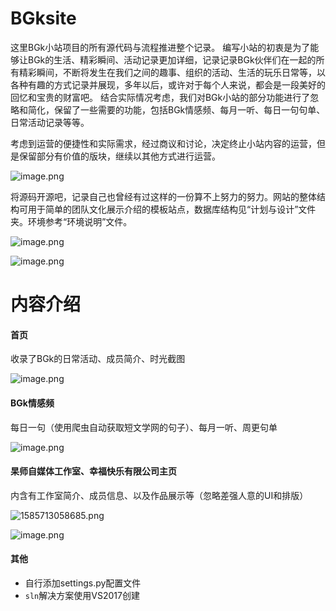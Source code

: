 # BGksite
这里BGk小站项目的所有源代码与流程推进整个记录。
编写小站的初衷是为了能够让BGk的生活、精彩瞬间、活动记录更加详细，记录记录BGk伙伴们在一起的所有精彩瞬间，不断将发生在我们之间的趣事、组织的活动、生活的玩乐日常等，以各种有趣的方式记录并展现，多年以后，或许对于每个人来说，都会是一段美好的回忆和宝贵的财富吧。
结合实际情况考虑，我们对BGk小站的部分功能进行了忽略和简化，保留了一些需要的功能，包括BGk情感频、每月一听、每日一句句单、日常活动记录等等。

考虑到运营的便捷性和实际需求，经过商议和讨论，决定终止小站内容的运营，但是保留部分有价值的版块，继续以其他方式进行运营。

![image.png](https://i.loli.net/2020/04/01/h8Yit5g261F3XSy.png)

将源码开源吧，记录自己也曾经有过这样的一份算不上努力的努力。网站的整体结构可用于简单的团队文化展示介绍的模板站点，数据库结构见“计划与设计”文件夹。环境参考“环境说明”文件。

![image.png](https://i.loli.net/2020/04/01/uqGZkSjdQAoRyVT.png)

![image.png](https://i.loli.net/2020/04/01/XSBV4frNlZdMkCj.png)

# 内容介绍

#### 首页

收录了BGk的日常活动、成员简介、时光截图

![image.png](https://i.loli.net/2020/04/01/AQdlMqNamBPisVO.png)

#### BGk情感频

每日一句（使用爬虫自动获取短文学网的句子）、每月一听、周更句单

![image.png](https://i.loli.net/2020/04/01/LcnldpbfmBtTPCq.png)



#### 杲师自媒体工作室、幸福快乐有限公司主页

内含有工作室简介、成员信息、以及作品展示等（忽略差强人意的UI和排版）

![1585713058685.png](https://i.loli.net/2020/04/01/EazPcQbTM5yxhf3.png)





![image.png](https://i.loli.net/2020/04/01/GoUDpKqiSvRCT31.png)





#### 其他

* 自行添加settings.py配置文件
* `sln`解决方案使用VS2017创建